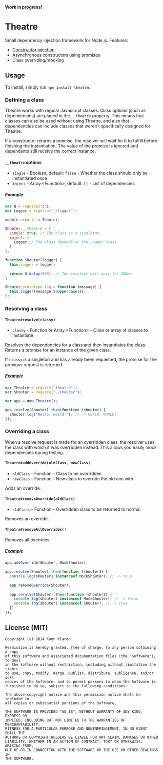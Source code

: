 __Work in progress!__

Theatre
=======

Small dependency injection framework for Node.js. Features:
  * [Constructor injection](http://en.wikipedia.org/wiki/Dependency_injection#Constructor_injection)
  * Asynchronous constructors using promises
  * Class overriding/mocking


## Usage
To install, simply run `npm install theatre`.


### Defining a class
Theatre works with regular Javascript classes. Class options (such as dependencies) are placed in the `__theatre` property. This means that classes can also be used without using Theatre, and also that dependencies can include classes that weren't specifically designed for Theatre.

If a constructor returns a promise, the resolver will wait for it to fulfill before finishing the instantiation. The value of the promise is ignored and dependants still receive the correct instance.

#### `__theatre` options
  * `single` - Boolean, default: `false` - Whether the class should only be instantiated once
  * `inject` - Array.\<Function>, default: `[]` - List of dependencies

##### Example
```javascript
var Q = require("q");
var Logger = require("./logger");

module.exports = Shouter;

Shouter.__theatre = {
  single: true, // The class is a singleton
  inject: [
    Logger // The class depends on the Logger class
  ]
};

function Shouter(logger) {
  this.logger = logger;
  
  return Q.delay(500); // The resolver will wait for 500ms
}

Shouter.prototype.log = function (message) {
  this.logger(message.toUpperCase());
};
```


### Resolving a class
#### `Theatre#resolve(classy)`
  * `classy` - Function or Array.\<Function> - Class or array of classes to instantiate
  
Resolves the dependencies for a class and then instantiates the class. Returns a promise for an instance of the given class. 

If `classy` is a singleton and has already been requested, the promise for the previous request is returned.<br>

##### Example
```javascript
var Theatre = require("theatre");
var Shouter = require("./shouter");

var app = new Theatre();

app.resolve(Shouter).then(function (shouter) {
  shouter.log("Hello, world!"); // -> HELLO, WORLD!
});
```


### Overriding a class
When a resolve request is made for an overridden class, the resolver uses the class with which it was overridden instead. This allows you easily mock dependencies during testing.

#### `Theatre#addOverride(oldClass, newClass)`
  * `oldClass` - Function - Class to be overridden.
  * `newClass` - Function - New class to override the old one with.

Adds an override.

#### `Theatre#removeOverride(oldClass)`
  * `oldClass` - Function - Overridden class to be returned to normal.

Removes an override.

#### `Theatre#removeAllOverrides()`
Removes all overrides.

##### Example
```javascript
app.addOverride(Shouter, MockShouter);

app.resolve(Shouter).then(function (shouter1) {
  console.log(shouter1 instanceof MockShouter); // -> true
  
  app.removeOverride(Shouter);
  
  app.resolve(Shouter).then(function (shouter2) {
    console.log(shouter2 instanceof MockShouter); // -> false
    console.log(shouter2 instanceof Shouter); // -> true
  });
});
```


## License (MIT)
```
Copyright (c) 2014 Koen Klaren

Permission is hereby granted, free of charge, to any person obtaining a copy
of this software and associated documentation files (the "Software"), to deal
in the Software without restriction, including without limitation the rights
to use, copy, modify, merge, publish, distribute, sublicense, and/or sell
copies of the Software, and to permit persons to whom the Software is
furnished to do so, subject to the following conditions:

The above copyright notice and this permission notice shall be included in
all copies or substantial portions of the Software.

THE SOFTWARE IS PROVIDED "AS IS", WITHOUT WARRANTY OF ANY KIND, EXPRESS OR
IMPLIED, INCLUDING BUT NOT LIMITED TO THE WARRANTIES OF MERCHANTABILITY,
FITNESS FOR A PARTICULAR PURPOSE AND NONINFRINGEMENT. IN NO EVENT SHALL THE
AUTHORS OR COPYRIGHT HOLDERS BE LIABLE FOR ANY CLAIM, DAMAGES OR OTHER
LIABILITY, WHETHER IN AN ACTION OF CONTRACT, TORT OR OTHERWISE, ARISING FROM,
OUT OF OR IN CONNECTION WITH THE SOFTWARE OR THE USE OR OTHER DEALINGS IN
THE SOFTWARE.
```
